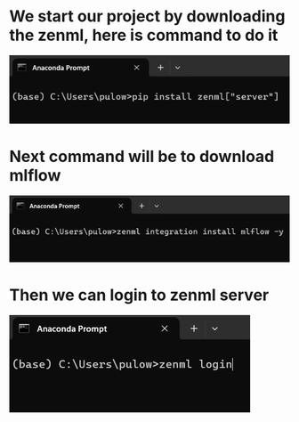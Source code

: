 # We start our project by downloading the zenml, here is command to do it
![](https://github.com/JakubTabor/MLOps/blob/main/images/zenml_installation.png)

# Next command will be to download mlflow
![](https://github.com/JakubTabor/MLOps/blob/main/images/mlflow_installation.png)

# Then we can login to zenml server
![](https://github.com/JakubTabor/MLOps/blob/main/images/login_to_zenml.png)
